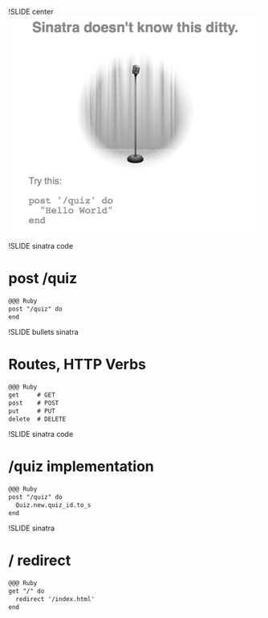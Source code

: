 !SLIDE center
![404](sinatra_404.png)

!SLIDE sinatra code
# post /quiz

    @@@ Ruby
    post "/quiz" do
    end


!SLIDE bullets sinatra
# Routes, HTTP Verbs

    @@@ Ruby
    get     # GET
    post    # POST
    put     # PUT
    delete  # DELETE

!SLIDE sinatra code
# /quiz implementation

    @@@ Ruby
    post "/quiz" do
      Quiz.new.quiz_id.to_s
    end

!SLIDE sinatra
# / redirect

    @@@ Ruby
    get "/" do
      redirect '/index.html'
    end
